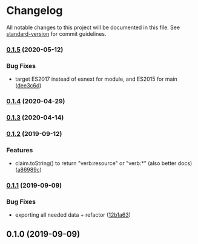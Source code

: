 # Changelog

All notable changes to this project will be documented in this file. See [standard-version](https://github.com/conventional-changelog/standard-version) for commit guidelines.

### [0.1.5](https://github.com/eturino/claims.ts/compare/v0.1.4...v0.1.5) (2020-05-12)


### Bug Fixes

* target ES2017 instead of esnext for module, and ES2015 for main ([dee3c6d](https://github.com/eturino/claims.ts/commit/dee3c6dc869c2c7f9a9a28f4038027c20c4c9765))

### [0.1.4](https://github.com/eturino/claims.ts/compare/v0.1.3...v0.1.4) (2020-04-29)

### [0.1.3](https://github.com/eturino/claims.ts/compare/v0.1.2...v0.1.3) (2020-04-14)

### [0.1.2](https://github.com/eturino/claims.ts/compare/v0.1.1...v0.1.2) (2019-09-12)


### Features

* claim.toString() to return "verb:resource" or "verb:*" (also better docs) ([a86989c](https://github.com/eturino/claims.ts/commit/a86989c))

### [0.1.1](https://github.com/eturino/claims.ts/compare/v0.1.0...v0.1.1) (2019-09-09)


### Bug Fixes

* exporting all needed data + refactor ([12b1a63](https://github.com/eturino/claims.ts/commit/12b1a63))

## 0.1.0 (2019-09-09)
